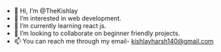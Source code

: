 - 👋 Hi, I’m @TheKishlay
- 👀 I’m interested in web development.
- 🌱 I’m currently learning react js.
- 💞️ I’m looking to collaborate on beginner friendly projects.
- 📫 You can reach me through my email- kishlayharsh140@gmail.com

<!---
TheKishlay/TheKishlay is a ✨ special ✨ repository because its `README.md` (this file) appears on your GitHub profile.
You can click the Preview link to take a look at your changes.
--->
